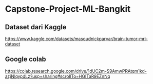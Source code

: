 # Capstone-Project-ML-Bangkit
## Dataset dari Kaggle
https://www.kaggle.com/datasets/masoudnickparvar/brain-tumor-mri-dataset

## Google colab
https://colab.research.google.com/drive/1dUC2m-S9AmwPRAtqm1kd-azjNlqypdLz?usp=sharing#scrollTo=HGITaR9EZnNq
